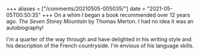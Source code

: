 +++
aliases = ["/comments/20210505-005035/"]
date = "2021-05-05T00:50:35"
+++
On a whim I began a book recommended over 12 years ago. _The Seven Storey Mountain_ by Thomas Merton. I had no idea it was an autobiography!

I'm a quarter of the way through and have delighted in his writing style and his description of the French countryside. I'm envious of his language skills.

